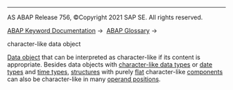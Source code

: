   

* * *

AS ABAP Release 756, ©Copyright 2021 SAP SE. All rights reserved.

[ABAP Keyword Documentation](javascript:call_link\('abenabap.htm'\)) →  [ABAP Glossary](javascript:call_link\('abenabap_glossary.htm'\)) → 

character-like data object

[Data object](javascript:call_link\('abendata_object_glosry.htm'\) "Glossary Entry") that can be interpreted as character-like if its content is appropriate. Besides data objects with [character-like data types](javascript:call_link\('abencharlike_data_type_glosry.htm'\) "Glossary Entry") or [date types](javascript:call_link\('abendate_type_glosry.htm'\) "Glossary Entry") and [time types](javascript:call_link\('abendate_type_glosry.htm'\) "Glossary Entry"), [structures](javascript:call_link\('abenstructure_glosry.htm'\) "Glossary Entry") with purely [flat](javascript:call_link\('abenflat_glosry.htm'\) "Glossary Entry") character-like [components](javascript:call_link\('abencomponent_glosry.htm'\) "Glossary Entry") can also be character-like in many [operand positions](javascript:call_link\('abenoperand_position_glosry.htm'\) "Glossary Entry").